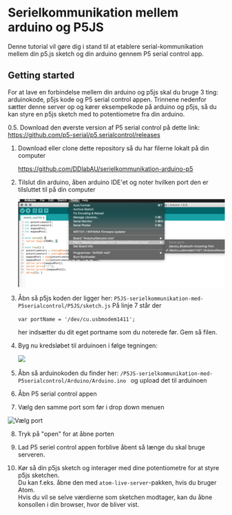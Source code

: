 # Serielkommunikation mellem arduino og P5JS

Denne tutorial vil gøre dig i stand til at etablere serial-kommunikation mellem din p5.js sketch og din arduino gennem P5 serial control app.



## Getting started

For at lave en forbindelse mellem din arduino og p5js skal du bruge 3 ting: arduinokode, p5js kode og P5 serial control appen. Trinnene nedenfor sætter denne server op og kører eksempelkode på arduino og p5js, så du kan styre en p5js sketch med to potentiometre fra din arduino.

0.5. Download den øverste version af P5 serial control på dette link: https://github.com/p5-serial/p5.serialcontrol/releases 

1. Download eller clone dette repository så du har filerne lokalt på din computer

   https://github.com/DDlabAU/serielkommunikation-arduino-p5

2. Tilslut din arduino, åben arduino IDE'et  og noter hvilken port den er tilsluttet til på din computer

   ![install serialserver](./media/arduino-port-name.png)

3. Åbn så p5js koden der ligger her: ```P5JS-serielkommunikation-med-P5serialcontrol/P5JS/sketch.js```
På linje 7 står der

   ```var portName = '/dev/cu.usbmodem1411';```

   her indsætter du dit eget portname som du noterede før. Gem så filen.

4. Byg nu kredsløbet til arduinoen i følge tegningen:

   ![](./media/arduino-kredsløb.png)

5. Åbn så arduinokoden du finder her: ```/P5JS-serielkommunikation-med-P5serialcontrol/Arduino/Arduino.ino ``` og upload det til arduinoen

6. Åbn P5 serial control appen

7. Vælg den samme port som før i drop down menuen

  ![Vælg port](./media/p5_seriel_control.png)

8. Tryk på "open" for at åbne porten

9. Lad P5 seriel control appen forblive åbent så længe du skal bruge serveren. 

10. Kør så din p5js sketch og interager med dine potentiometre for at styre p5js sketchen.   
Du kan f.eks. åbne den med ```atom-live-server```-pakken, hvis du bruger Atom.   
Hvis du vil se selve værdierne som sketchen modtager, kan du åbne konsollen i din browser, hvor de bliver vist.
